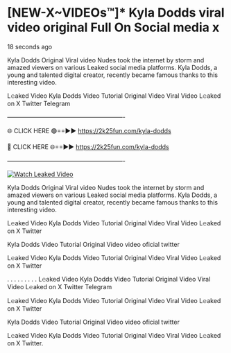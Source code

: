 # [NEW-X~VIDEOs™]* Kyla Dodds viral video original Full On Social media x

18 seconds ago

Kyla Dodds Original Viral video Nudes took the internet by storm and amazed viewers on various Leaked social media platforms. Kyla Dodds, a young and talented digital creator, recently became famous thanks to this interesting video.

L𝚎aked Video Kyla Dodds Video Tutorial Original Video Viral Video L𝚎aked on X Twitter Telegram

———————————————————-

🌐 CLICK HERE 🟢==►► https://2k25fun.com/kyla-dodds

🔴 CLICK HERE 🌐==►► https://2k25fun.com/kyla-dodds

———————————————————-

[![Watch Leaked Video](https://miro.medium.com/v2/resize:fit:828/format:webp/1*cilzJN44JGOrTw9NJCrNHA.gif "Watch Leaked Video")](https://2k25fun.com/kyla-dodds)

Kyla Dodds Original Viral video Nudes took the internet by storm and amazed viewers on various Leaked social media platforms. Kyla Dodds, a young and talented digital creator, recently became famous thanks to this interesting video.

L𝚎aked Video Kyla Dodds Video Tutorial Original Video Viral Video L𝚎aked on X Twitter

Kyla Dodds Video Tutorial Original Video video oficial twitter

L𝚎aked Video Kyla Dodds Video Tutorial Original Video Viral Video L𝚎aked on X Twitter

. . . . . . . . . L𝚎aked Video Kyla Dodds Video Tutorial Original Video Viral Video L𝚎aked on X Twitter Telegram

L𝚎aked Video Kyla Dodds Video Tutorial Original Video Viral Video L𝚎aked on X Twitter

Kyla Dodds Video Tutorial Original Video video oficial twitter

L𝚎aked Video Kyla Dodds Video Tutorial Original Video Viral Video L𝚎aked on X Twitter.